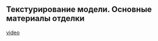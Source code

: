 ## Текстурирование модели. Основные материалы отделки

[video](https://player.softculture.cc/embed/online/ISB/ISB_1.18.12_L8-4_Texturing_Start)